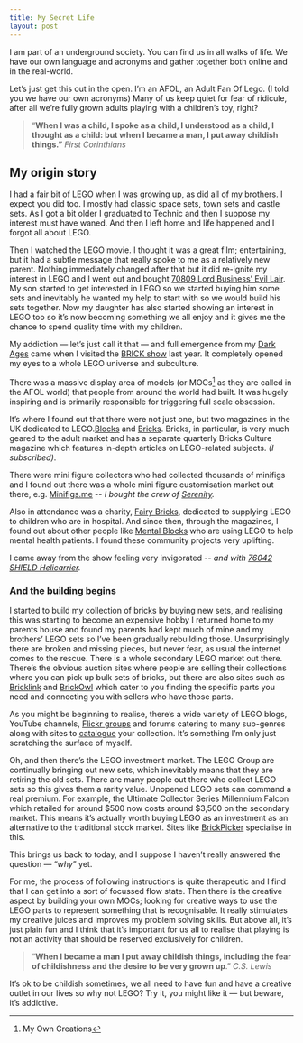 ```yaml
---
title: My Secret Life
layout: post
---
```

I am part of an underground society. You can find us in all walks of life. We have our own language and acronyms and gather together both online and in the real-world.

Let’s just get this out in the open. I’m an AFOL, an Adult Fan Of Lego. (I told you we have our own acronyms) Many of us keep quiet for fear of ridicule, after all we’re fully grown adults playing with a children’s toy, right?

> “**When I was a child, I spoke as a child, I understood as a child, I thought as a child: but when I became a man, I put away childish things.”** _First Corinthians_

## My origin story

I had a fair bit of LEGO when I was growing up, as did all of my brothers. I expect you did too. I mostly had classic space sets, town sets and castle sets. As I got a bit older I graduated to Technic and then I suppose my interest must have waned. And then I left home and life happened and I forgot all about LEGO.

Then I watched the LEGO movie. I thought it was a great film; entertaining, but it had a subtle message that really spoke to me as a relatively new parent. Nothing immediately changed after that but it did re-ignite my interest in LEGO and I went out and bought [70809 Lord Business’ Evil Lair](http://brickset.com/sets/70809-1/Lord-Business-Evil-Lair). My son started to get interested in LEGO so we started buying him some sets and inevitably he wanted my help to start with so we would build his sets together. Now my daughter has also started showing an interest in LEGO too so it’s now becoming something we all enjoy and it gives me the chance to spend quality time with my children.

My addiction — let’s just call it that — and full emergence from my [Dark Ages](http://thebrickblogger.com/2013/05/lego-dark-ages/) came when I visited the [BRICK show](http://brickshowslive.com/brick-birmingham/) last year. It completely opened my eyes to a whole LEGO universe and subculture.

There was a massive display area of models (or MOCs[^1] as they are called in the AFOL world) that people from around the world had built. It was hugely inspiring and is primarily responsible for triggering full scale obsession.

It’s where I found out that there were not just one, but two magazines in the UK dedicated to LEGO.[Blocks](http://www.blocksmag.com) and [Bricks](http://republic66media.com). Bricks, in particular, is very much geared to the adult market and has a separate quarterly Bricks Culture magazine which features in-depth articles on LEGO-related subjects. *(I subscribed)*.

There were mini figure collectors who had collected thousands of  minifigs and I found out there was a whole mini figure customisation market out there, e.g. [Minifigs.me](http://minifigs.me) -- *I bought the crew of [Serenity](https://twitter.com/elaptics/status/660857896188645376).*

Also in attendance was a charity, [Fairy Bricks](http://fairybricks.org), dedicated to supplying LEGO to children who are in hospital. And since then, through the magazines, I found out about other people like [Mental Blocks](http://www.thementalblocks.com) who are using LEGO to help mental health patients. I found these community projects very uplifting.

I came away from the show feeling very invigorated -- *and with [76042 SHIELD Helicarrier](http://brickset.com/sets/76042-1/SHIELD-Helicarrier).*

### And the building begins

I started to build my collection of bricks by buying new sets, and realising this was starting to become an expensive hobby I returned home to my parents house and found my parents had kept much of mine and my brothers’ LEGO sets so I’ve been gradually rebuilding those. Unsurprisingly there are broken and missing pieces, but never fear, as usual the internet comes to the rescue. There is a whole secondary LEGO market out there. There’s the obvious auction sites where people are selling their collections where you can pick up bulk sets of bricks, but there are also sites such as [Bricklink](http://bricklink.com) and [BrickOwl](http://www.brickowl.com) which cater to you finding the specific parts you need and connecting you with sellers who have those parts.

As you might be beginning to realise, there’s a wide variety of LEGO blogs, YouTube channels, [Flickr groups](https://www.flickr.com/search/groups/?text=lego) and forums catering to many sub-genres along with sites to [catalogue](http://brickset.com) your collection. It’s something I’m only just scratching the surface of myself.

Oh, and then there’s the LEGO investment market. The LEGO Group are continually bringing out new sets, which inevitably means that they are retiring the old sets. There are many people out there who collect LEGO sets so this gives them a rarity value. Unopened LEGO sets can command a real premium. For example, the Ultimate Collector Series Millennium Falcon which retailed for around $500 now costs around $3,500 on the secondary market. This means it’s actually worth buying LEGO as an investment as an alternative to the traditional stock market. Sites like [BrickPicker](http://www.brickpicker.com) specialise in this.

This brings us back to today, and I suppose I haven’t really answered the question — “*why*” yet.

For me, the process of following instructions is quite therapeutic and I find that I can get into a sort of focussed flow state. Then there is the creative aspect by building your own MOCs; looking for creative ways to use the LEGO parts to represent something that is recognisable. It really stimulates my creative juices and improves my problem solving skills. But above all, it’s just plain fun and I think that it’s important for us all to realise that playing is not an activity that should be reserved exclusively for children.

> “**When I became a man I put away childish things, including the fear of childishness and the desire to be very grown up**.” *C.S. Lewis*

It’s ok to be childish sometimes, we all need to have fun and have a creative outlet in our lives so why not LEGO? Try it, you might like it — but beware, it’s addictive.

[^1]: My Own Creations
